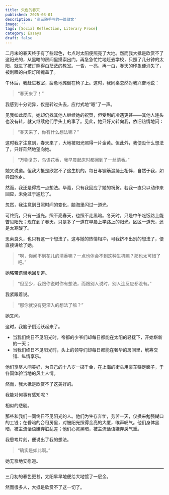 ```yaml
---
title: 失色的春天
published: 2025-03-01
description: '高三随手写的一篇散文'
image: ''
tags: [Social Reflection, Literary Prose]
category: Essays
draft: false
---
```


二月末的春天终于有了些起色，七点时太阳便照亮了大地。然而我大抵是欣赏不了这阳光的，从黑暗的房间里摸索出门，再急急忙忙地赶去学校，只照了几分钟的太阳，就进了被灯照得白茫茫的教室。一昏，一亮，再一白，春天的印象便消失了，被刺眼的白炽灯所掩盖了。

午休后，我赶进教室，疲惫地瘫倒在椅子上。这时，我同桌忽然对我兴奋地说：

> “春天来了！”

我感到十分诧异，仅是转过头去，应付式地“嗯”了一声。

见我如此反应，她却仍找其他人继续她的祝贺，但受到的冷遇更甚——其他人连头也没有转，就又继续他们手头上的事了。见此，她只好又转向我，依旧热情地问：

> “春天来了，你有什么想法嘛？”

这时我才注意到，春天来了，大地被阳光照得一片金黄。但此外，我便没什么想法了，只好茫然地望向她。

> “万物复苏，鸟语花香，我早晨起床时都闻到了一丝清香。”

她又说道。但我大抵是欣赏不了这生机的。每日与钢筋混凝土相伴，自然于我，如异国他乡。

然而，我还是得找一点想法。毕竟，只有我回应了她的祝贺。若我一直只以动作来回应，未免过于尴尬了。

忽然，我注意到日照时间的变化，脑海里闪过一道光。

可终究，只有一道光。照不亮春天，也照不走黑暗。冬天时，只是中午吃饭路上能瞥见阳光；现在到了春天，只是多了一道在早晨上学路上的阳光。区区一道光，还是太寒酸了。

思索良久，也只有这一个想法了。这与她的热情相冲，可我挤不出别的想法了，便直接讲给了她。

> “啊，你闻不到花儿的清香嘛？一点也体会不到这种生机嘛？那也太可惜了吧。”

她略带遗憾地回复道。

> “但至少，我跟你说时你有想法，而跟别人说时，别人连反应都没有。”

我紧跟着说。

> “那你就没有更深入的想法了嘛？”

她又问。

这时，我脑子倒活跃起来了。

* 当我们终日不见阳光时，帝都的少爷们却每日都能在太阳的轻抚下，开始崭新的一天；
* 当我们终日不见阳光时，头上的领导们却每日都能在奢华的房间里，觥筹交错、纵情享乐。

他们享尽人间美好，为自己的十八岁一掷千金，在上海的街头用豪车赚足面子，于各国体验当地的风土人情。

然而，我大抵是欣赏不了这美好的。

我能对何事有感知呢？

相似的悲剧。

那些和我们一同终日不见阳光的人。他们为生存奔忙，劳苦一天，仅换来勉强糊口的工钱；在昏暗的合租房里，对被阳光照得金亮的大厦，唉声叹气。他们身体黑暗，被主流话语嫌弃脏乱差；他们心灵黑暗，被主流话语嫌弃戾气重。

我思考片刻，便说出了我的想法。

> “确实是如此啊。”

她无奈地安慰道。

---

三月初的春色更甚，太阳早早地便给大地镀了一层金。

然而很多人，大抵是欣赏不了这一切了。
